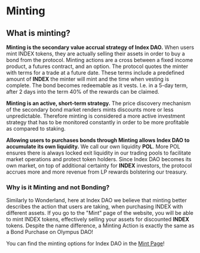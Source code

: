# Minting

## What is minting?

**Minting is the secondary value accrual strategy of Index DAO.** When users mint INDEX tokens, they are actually selling their assets in order to buy a bond from the protocol. Minting actions are a cross between a fixed income product, a futures contract, and an option. The protocol quotes the minter with terms for a trade at a future date. These terms include a predefined amount of **INDEX** the minter will mint and the time when vesting is complete. The bond becomes redeemable as it vests. I.e. in a 5-day term, after 2 days into the term 40% of the rewards can be claimed.

**Minting is an active, short-term strategy.** The price discovery mechanism of the secondary bond market renders mints discounts more or less unpredictable. Therefore minting is considered a more active investment strategy that has to be monitored constantly in order to be more profitable as compared to staking.

**Allowing users to purchases bonds through Minting allows Index DAO to accumulate its own liquidity.** We call our own liquidity **POL**. More POL ensures there is always locked exit liquidity in our trading pools to facilitate market operations and protect token holders. Since Index DAO becomes its own market, on top of additional certainty for **INDEX** investors, the protocol accrues more and more revenue from LP rewards bolstering our treasury.

### Why is it Minting and not Bonding?

Similarly to Wonderland, here at Index DAO we believe that minting better describes the action that users are taking, when purchasing INDEX with different assets. If you go to the "Mint" page of the website, you will be able to mint INDEX tokens, effectively selling your assets for discounted **INDEX** tokens. Despite the name difference, a Minting Action is exactly the same as a Bond Purchase on Olympus DAO!

You can find the minting options for Index DAO in the [Mint Page](https://app.indexdao.finance/#/mints)!
